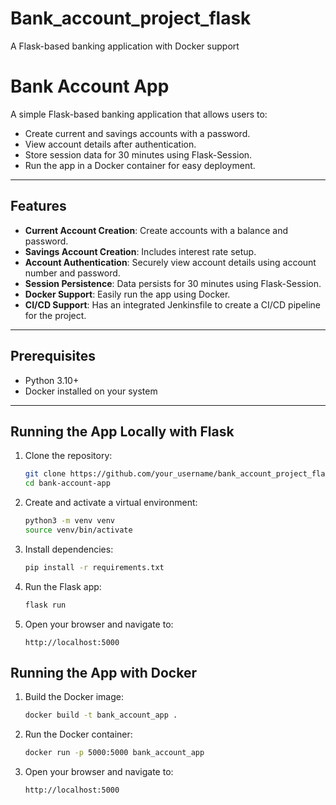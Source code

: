 # Bank_account_project_flask
A Flask-based banking application with Docker support

# Bank Account App

A simple Flask-based banking application that allows users to:
- Create current and savings accounts with a password.
- View account details after authentication.
- Store session data for 30 minutes using Flask-Session.
- Run the app in a Docker container for easy deployment.

---

## Features
- **Current Account Creation**: Create accounts with a balance and password.
- **Savings Account Creation**: Includes interest rate setup.
- **Account Authentication**: Securely view account details using account number and password.
- **Session Persistence**: Data persists for 30 minutes using Flask-Session.
- **Docker Support**: Easily run the app using Docker.
- **CI/CD Support**: Has an integrated Jenkinsfile to create a CI/CD pipeline for the project.

---

## Prerequisites
- Python 3.10+
- Docker installed on your system

---

## Running the App Locally with Flask

1. Clone the repository:
   ```bash
   git clone https://github.com/your_username/bank_account_project_flask.git
   cd bank-account-app
   ```
2. Create and activate a virtual environment:
   ```bash
   python3 -m venv venv
   source venv/bin/activate
   ```
3. Install dependencies:
   ```bash
   pip install -r requirements.txt
   ```
4. Run the Flask app:
   ```bash
   flask run
   ```
5. Open your browser and navigate to:
   ```arduino
   http://localhost:5000
   ```
## Running the App with Docker

1. Build the Docker image:
   ```bash
   docker build -t bank_account_app .
   ```
2. Run the Docker container:
   ```bash
   docker run -p 5000:5000 bank_account_app
   ```
3. Open your browser and navigate to:
   ```arduino
   http://localhost:5000
   ```
